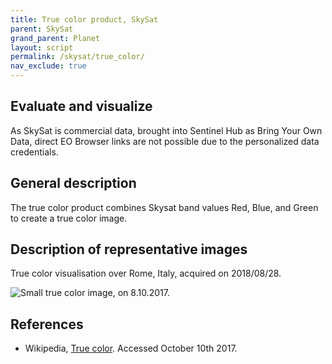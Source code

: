 ```yaml
---
title: True color product, SkySat
parent: SkySat
grand_parent: Planet
layout: script
permalink: /skysat/true_color/
nav_exclude: true
---
```



## Evaluate and visualize

As SkySat is commercial data, brought into Sentinel Hub as Bring Your Own Data, direct EO Browser links are not possible due to the personalized data credentials.   

## General description

The true color product combines Skysat band values Red, Blue, and Green to create a true color image.

## Description of representative images

True color visualisation over Rome, Italy, acquired on 2018/08/28.

![Small true color image, on 8.10.2017.](fig/skysat_true_color.jpeg)


## References
 - Wikipedia, [True color](https://en.wikipedia.org/wiki/False_color#True_color). Accessed October 10th 2017.
